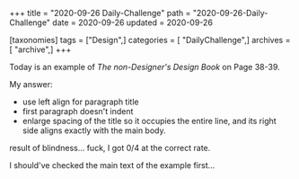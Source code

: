 +++
title = "2020-09-26 Daily-Challenge"
path = "2020-09-26-Daily-Challenge"
date = 2020-09-26
updated = 2020-09-26

[taxonomies]
tags = ["Design",]
categories = [ "DailyChallenge",]
archives = [ "archive",]
+++

Today is an example of *The non-Designer's Design Book* on Page 38-39.

<!-- more -->

My answer:
  - use left align for paragraph title
  - first paragraph doesn't indent
  - enlarge spacing of the title so it occupies the entire line, and its right side aligns exactly with the main body.

result of blindness... fuck, I got 0/4 at the correct rate.

I should've checked the main text of the example first...